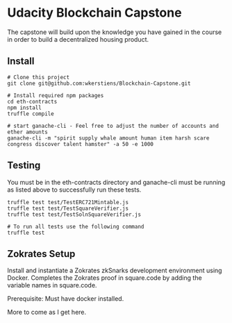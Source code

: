 # Udacity Blockchain Capstone

The capstone will build upon the knowledge you have gained in the course in order to build a decentralized housing product. 

## Install
```shell script
# Clone this project
git clone git@github.com:wkerstiens/Blockchain-Capstone.git

# Install required npm packages
cd eth-contracts
npm install
truffle compile

# start ganache-cli - Feel free to adjust the number of accounts and ether amounts
ganache-cli -m "spirit supply whale amount human item harsh scare congress discover talent hamster" -a 50 -e 1000
```

## Testing
You must be in the eth-contracts directory and ganache-cli must be running as listed above to successfully run these tests.
```shell script
truffle test test/TestERC721Mintable.js
truffle test test/TestSquareVerifier.js 
truffle test test/TestSolnSquareVerifier.js

# To run all tests use the following command
truffle test
```

## Zokrates Setup
Install and instantiate a Zokrates zkSnarks development environment using Docker. Completes the Zokrates proof in square.code by adding the variable names in square.code.

Prerequisite:  Must have docker installed.

More to come as I get here.